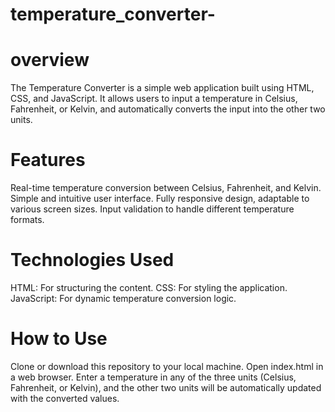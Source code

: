# temperature_converter-


# overview

The Temperature Converter is a simple web application built using HTML, CSS, and JavaScript. It allows users to input a temperature in Celsius, Fahrenheit, or Kelvin, and automatically converts the input into the other two units.


# Features

Real-time temperature conversion between Celsius, Fahrenheit, and Kelvin.
Simple and intuitive user interface.
Fully responsive design, adaptable to various screen sizes.
Input validation to handle different temperature formats.

# Technologies Used

HTML: For structuring the content.
CSS: For styling the application.
JavaScript: For dynamic temperature conversion logic.


# How to Use

Clone or download this repository to your local machine.
Open index.html in a web browser.
Enter a temperature in any of the three units (Celsius, Fahrenheit, or Kelvin), and the other two units will be automatically updated with the converted values.
